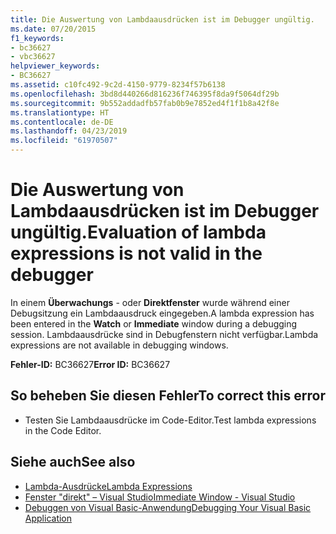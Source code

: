 ```yaml
---
title: Die Auswertung von Lambdaausdrücken ist im Debugger ungültig.
ms.date: 07/20/2015
f1_keywords:
- bc36627
- vbc36627
helpviewer_keywords:
- BC36627
ms.assetid: c10fc492-9c2d-4150-9779-8234f57b6138
ms.openlocfilehash: 3bd8d440266d816236f746395f8da9f5064df29b
ms.sourcegitcommit: 9b552addadfb57fab0b9e7852ed4f1f1b8a42f8e
ms.translationtype: HT
ms.contentlocale: de-DE
ms.lasthandoff: 04/23/2019
ms.locfileid: "61970507"
---
```

# <a name="evaluation-of-lambda-expressions-is-not-valid-in-the-debugger"></a><span data-ttu-id="80e7e-102">Die Auswertung von Lambdaausdrücken ist im Debugger ungültig.</span><span class="sxs-lookup"><span data-stu-id="80e7e-102">Evaluation of lambda expressions is not valid in the debugger</span></span>
<span data-ttu-id="80e7e-103">In einem **Überwachungs** - oder **Direktfenster** wurde während einer Debugsitzung ein Lambdaausdruck eingegeben.</span><span class="sxs-lookup"><span data-stu-id="80e7e-103">A lambda expression has been entered in the **Watch** or **Immediate** window during a debugging session.</span></span> <span data-ttu-id="80e7e-104">Lambdaausdrücke sind in Debugfenstern nicht verfügbar.</span><span class="sxs-lookup"><span data-stu-id="80e7e-104">Lambda expressions are not available in debugging windows.</span></span>  
  
 <span data-ttu-id="80e7e-105">**Fehler-ID:** BC36627</span><span class="sxs-lookup"><span data-stu-id="80e7e-105">**Error ID:** BC36627</span></span>  
  
## <a name="to-correct-this-error"></a><span data-ttu-id="80e7e-106">So beheben Sie diesen Fehler</span><span class="sxs-lookup"><span data-stu-id="80e7e-106">To correct this error</span></span>  
  
- <span data-ttu-id="80e7e-107">Testen Sie Lambdaausdrücke im Code-Editor.</span><span class="sxs-lookup"><span data-stu-id="80e7e-107">Test lambda expressions in the Code Editor.</span></span>  
  
## <a name="see-also"></a><span data-ttu-id="80e7e-108">Siehe auch</span><span class="sxs-lookup"><span data-stu-id="80e7e-108">See also</span></span>

- [<span data-ttu-id="80e7e-109">Lambda-Ausdrücke</span><span class="sxs-lookup"><span data-stu-id="80e7e-109">Lambda Expressions</span></span>](../../visual-basic/programming-guide/language-features/procedures/lambda-expressions.md)
- [<span data-ttu-id="80e7e-110">Fenster "direkt" – Visual Studio</span><span class="sxs-lookup"><span data-stu-id="80e7e-110">Immediate Window - Visual Studio</span></span>](/visualstudio/ide/reference/immediate-window)
- [<span data-ttu-id="80e7e-111">Debuggen von Visual Basic-Anwendung</span><span class="sxs-lookup"><span data-stu-id="80e7e-111">Debugging Your Visual Basic Application</span></span>](../../visual-basic/developing-apps/debugging.md)
